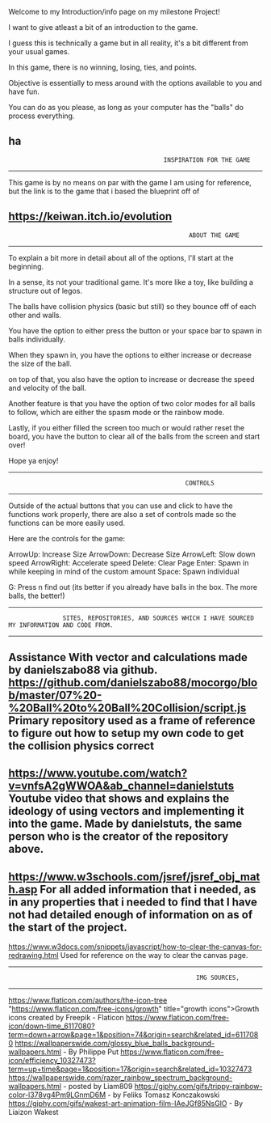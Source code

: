 Welcome to my Introduction/info page on my milestone Project!

I want to give atleast a bit of an introduction to the game. 

I guess this is technically a game but in all reality, it's a bit different from your usual games.

In this game, there is no winning, losing, ties, and points.

Objective is essentially to mess around with the options available to you and have fun.

You can do as you please, as long as your computer has the "balls" do process everything.

ha
---------------------------------------------------------------------------------------------------------------------------
                                               INSPIRATION FOR THE GAME  
---------------------------------------------------------------------------------------------------------------------------
This game is by no means on par with the game I am using for reference, but the link is to the game that i based the blueprint off of

https://keiwan.itch.io/evolution
---------------------------------------------------------------------------------------------------------------------------
                                                      ABOUT THE GAME  
---------------------------------------------------------------------------------------------------------------------------
To explain a bit more in detail about all of the options, I'll start at the beginning.

In a sense, its not your traditional game. It's more like a toy, like building a structure out of legos.

The balls have collision physics (basic but still) so they bounce off of each other and walls. 

You have the option to either press the button or your space bar to spawn in balls individually.

When they spawn in, you have the options to either increase or decrease the size of the ball.

on top of that, you also have the option to increase or decrease the speed and velocity of the ball.

Another feature is that you have the option of two color modes for all balls to follow, which are either the spasm mode or the rainbow mode.

Lastly, if you either filled the screen too much or would rather reset the board, you have the button to clear all of the balls from the screen and start over!

Hope ya enjoy!

---------------------------------------------------------------------------------------------------------------------------
                                                     CONTROLS
---------------------------------------------------------------------------------------------------------------------------
Outside of the actual buttons that you can use and click to have the functions work properly, there are also a set of controls 
made so the functions can be more easily used.

Here are the controls for the game:

ArrowUp: Increase Size
ArrowDown: Decrease Size
ArrowLeft: Slow down speed
ArrowRight: Accelerate speed
Delete: Clear Page
Enter: Spawn in while keeping in mind of the custom amount
Space: Spawn individual



G: Press n find out (its better if you already have balls in the box. The more balls, the better!)

---------------------------------------------------------------------------------------------------------------------------
                   SITES, REPOSITORIES, AND SOURCES WHICH I HAVE SOURCED MY INFORMATION AND CODE FROM.
---------------------------------------------------------------------------------------------------------------------------





Assistance With vector and calculations made by danielszabo88 via github.
https://github.com/danielszabo88/mocorgo/blob/master/07%20-%20Ball%20to%20Ball%20Collision/script.js
Primary repository used as a frame of reference to figure out how to setup my own code to get the collision physics correct
---------------------------------------------------------------------------------------------------------------------------
https://www.youtube.com/watch?v=vnfsA2gWWOA&ab_channel=danielstuts
Youtube video that shows and explains the ideology of using vectors and implementing it into the game.
Made by danielstuts, the same person who is the creator of the repository above.
---------------------------------------------------------------------------------------------------------------------------
https://www.w3schools.com/jsref/jsref_obj_math.asp
For all added information that i needed, as in any properties that i needed to find that I have not had detailed enough of information on as of the start of the project.
---------------------------------------------------------------------------------------------------------------------------
https://www.w3docs.com/snippets/javascript/how-to-clear-the-canvas-for-redrawing.html
Used for reference on the way to clear the canvas page.

---------------------------------------------------------------------------------------------------------------------------
                                                        IMG SOURCES,
---------------------------------------------------------------------------------------------------------------------------
https://www.flaticon.com/authors/the-icon-tree
"https://www.flaticon.com/free-icons/growth" title="growth icons">Growth icons created by Freepik - Flaticon
https://www.flaticon.com/free-icon/down-time_6117080?term=down+arrow&page=1&position=74&origin=search&related_id=6117080
https://wallpaperswide.com/glossy_blue_balls_background-wallpapers.html - By Philippe Put
https://www.flaticon.com/free-icon/efficiency_10327473?term=up+time&page=1&position=17&origin=search&related_id=10327473
https://wallpaperswide.com/razer_rainbow_spectrum_background-wallpapers.html - posted by Liam809
https://giphy.com/gifs/trippy-rainbow-color-l378vg4Pm9LGnmD6M - by Feliks Tomasz Konczakowski
https://giphy.com/gifs/wakest-art-animation-film-IAeJGf85NsGlO - By Liaizon Wakest